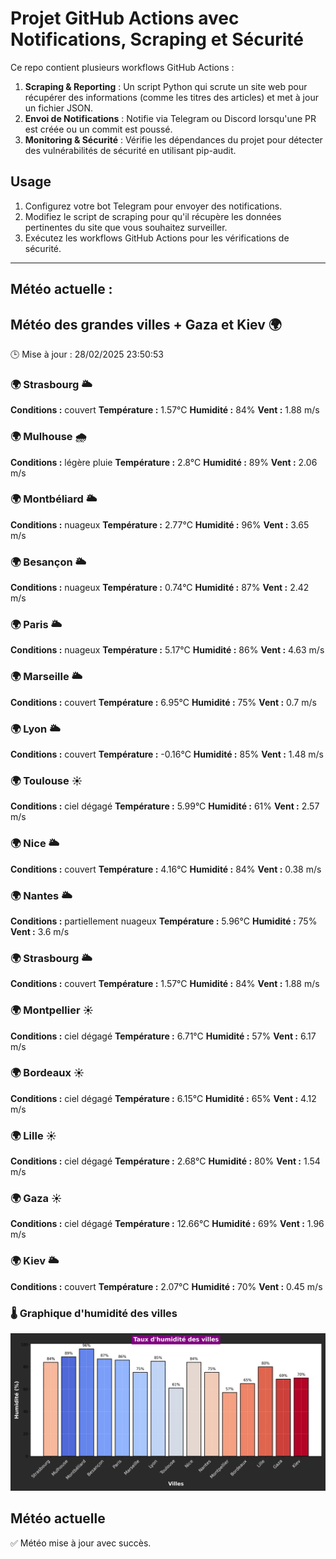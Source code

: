 # Projet GitHub Actions avec Notifications, Scraping et Sécurité

Ce repo contient plusieurs workflows GitHub Actions :

1. **Scraping & Reporting** : Un script Python qui scrute un site web pour récupérer des informations (comme les titres des articles) et met à jour un fichier JSON.
2. **Envoi de Notifications** : Notifie via Telegram ou Discord lorsqu'une PR est créée ou un commit est poussé.
3. **Monitoring & Sécurité** : Vérifie les dépendances du projet pour détecter des vulnérabilités de sécurité en utilisant pip-audit.

## Usage

1. Configurez votre bot Telegram pour envoyer des notifications.
2. Modifiez le script de scraping pour qu'il récupère les données pertinentes du site que vous souhaitez surveiller.
3. Exécutez les workflows GitHub Actions pour les vérifications de sécurité.

---

## Météo actuelle :
## Météo des grandes villes + Gaza et Kiev 🌍
🕒 Mise à jour : 28/02/2025 23:50:53

### 🌍 Strasbourg 🌥️
**Conditions :** couvert
**Température :** 1.57°C
**Humidité :** 84%
**Vent :** 1.88 m/s

### 🌍 Mulhouse 🌧️
**Conditions :** légère pluie
**Température :** 2.8°C
**Humidité :** 89%
**Vent :** 2.06 m/s

### 🌍 Montbéliard 🌥️
**Conditions :** nuageux
**Température :** 2.77°C
**Humidité :** 96%
**Vent :** 3.65 m/s

### 🌍 Besançon 🌥️
**Conditions :** nuageux
**Température :** 0.74°C
**Humidité :** 87%
**Vent :** 2.42 m/s

### 🌍 Paris 🌥️
**Conditions :** nuageux
**Température :** 5.17°C
**Humidité :** 86%
**Vent :** 4.63 m/s

### 🌍 Marseille 🌥️
**Conditions :** couvert
**Température :** 6.95°C
**Humidité :** 75%
**Vent :** 0.7 m/s

### 🌍 Lyon 🌥️
**Conditions :** couvert
**Température :** -0.16°C
**Humidité :** 85%
**Vent :** 1.48 m/s

### 🌍 Toulouse ☀️
**Conditions :** ciel dégagé
**Température :** 5.99°C
**Humidité :** 61%
**Vent :** 2.57 m/s

### 🌍 Nice 🌥️
**Conditions :** couvert
**Température :** 4.16°C
**Humidité :** 84%
**Vent :** 0.38 m/s

### 🌍 Nantes 🌥️
**Conditions :** partiellement nuageux
**Température :** 5.96°C
**Humidité :** 75%
**Vent :** 3.6 m/s

### 🌍 Strasbourg 🌥️
**Conditions :** couvert
**Température :** 1.57°C
**Humidité :** 84%
**Vent :** 1.88 m/s

### 🌍 Montpellier ☀️
**Conditions :** ciel dégagé
**Température :** 6.71°C
**Humidité :** 57%
**Vent :** 6.17 m/s

### 🌍 Bordeaux ☀️
**Conditions :** ciel dégagé
**Température :** 6.15°C
**Humidité :** 65%
**Vent :** 4.12 m/s

### 🌍 Lille ☀️
**Conditions :** ciel dégagé
**Température :** 2.68°C
**Humidité :** 80%
**Vent :** 1.54 m/s

### 🌍 Gaza ☀️
**Conditions :** ciel dégagé
**Température :** 12.66°C
**Humidité :** 69%
**Vent :** 1.96 m/s

### 🌍 Kiev 🌥️
**Conditions :** couvert
**Température :** 2.07°C
**Humidité :** 70%
**Vent :** 0.45 m/s

### 🌡️ Graphique d'humidité des villes
![Graphique d'humidité](humidity_chart.png)

## Météo actuelle
✅ Météo mise à jour avec succès.
